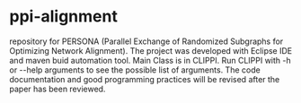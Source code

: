 # ppi-alignment
repository for PERSONA (Parallel Exchange of Randomized Subgraphs for Optimizing Network Alignment).
The project was developed with Eclipse IDE and maven buid automation tool. Main Class is in CLIPPI. Run CLIPPI with -h or --help arguments to see the possible list of arguments.
The code documentation and good programming practices will be revised after the paper has been reviewed.
